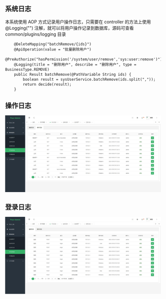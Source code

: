 ## 系统日志

本系统使用 AOP 方式记录用户操作日志，只需要在 controller 的方法上使用 @Logging("") 注解，就可以将用户操作记录到数据库，源码可查看 common/plugins/logging 目录

```
	@DeleteMapping("batchRemove/{ids}")
    @ApiOperation(value = "批量删除用户")
    @PreAuthorize("hasPermission('/system/user/remove','sys:user:remove')")
    @Logging(title = "删除用户", describe = "删除用户", type = BusinessType.REMOVE)
    public Result batchRemove(@PathVariable String ids) {
        boolean result = sysUserService.batchRemove(ids.split(","));
        return decide(result);
	}
```

## 操作日志


![](README_files/2.jpg)


## 登录日志

![](README_files/1.jpg)